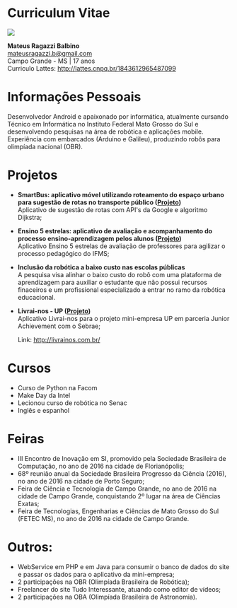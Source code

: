 # Curriculum Vitae


<img src="https://s.gravatar.com/avatar/27c69abc93960b995ff7737abd9c98d8?s=80">

**Mateus Ragazzi Balbino** <br />
mateusragazzi.b@gmail.com <br />
Campo Grande - MS | 17 anos <br />
Curriculo Lattes: http://lattes.cnpq.br/1843612965487099 <br />

# Informações Pessoais
Desenvolvedor Android e apaixonado por informática, atualmente cursando Técnico em Informática no Instituto Federal Mato Grosso do Sul e desenvolvendo pesquisas na área de robótica e aplicações mobile. Experiência com embarcados (Arduino e Galileu), produzindo robôs para olimpíada nacional (OBR).

# Projetos

- **SmartBus: aplicativo móvel utilizando roteamento do espaço urbano para sugestão de rotas no transporte público ([Projeto](https://github.com/mateusragazzi/SmartRoute))** <br />
     Aplicativo de sugestão de rotas com API's da Google e algoritmo Dijkstra;
     
- **Ensino 5 estrelas: aplicativo de avaliação e acompanhamento do processo ensino-aprendizagem pelos alunos ([Projeto](https://github.com/juvenalmuniz/Ensino5Estrelas/commits/master))** <br />
     Aplicativo Ensino 5 estrelas de avaliação de professores para agilizar o processo pedagógico do IFMS;
     
- **Inclusão da robótica a baixo custo nas escolas públicas** <br />
     A pesquisa visa alinhar o baixo custo do robô com uma plataforma de aprendizagem para auxiliar o estudante que não possui recursos finaceiros e um profissional especializado a entrar no ramo da robótica educacional.
     
- **Livrai-nos - UP ([Projeto](https://github.com/mateusragazzi/UP))** <br />
     Aplicativo Livrai-nos para o projeto mini-empresa UP em parceria Junior Achievement com o Sebrae; <br />
     
     Link: http://livrainos.com.br/

# Cursos
- Curso de Python na Facom
- Make Day da Intel
- Lecionou curso de robótica no Senac
- Inglês e espanhol

# Feiras
- III Encontro de Inovação em SI, promovido pela Sociedade Brasileira de Computação, no ano de 2016 na cidade de Florianópolis;
- 68º reunião anual da Sociedade Brasileira Progresso da Ciência (2016), no ano de 2016 na cidade de Porto Seguro;
- Feira de Ciência e Tecnologia de Campo Grande, no ano de 2016 na cidade de Campo Grande, conquistando 2º lugar na área de Ciências Exatas;
- Feira de Tecnologias, Engenharias e Ciências de Mato Grosso do Sul (FETEC MS), no ano de 2016 na cidade de Campo Grande.

# Outros: 
- WebService em PHP e em Java para consumir o banco de dados do site e passar os dados para o aplicativo da mini-empresa;
- 2 participações na OBR (Olimpíada Brasileira de Robótica);
- Freelancer do site Tudo Interessante, atuando como editor de vídeos;
- 2 participações na OBA (Olimpíada Brasileira de Astronomia).
